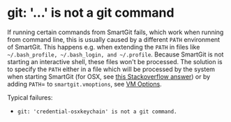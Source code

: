 # git: '...' is not a git command

If running certain commands from SmartGit fails, which work when running
from command line, this is usually caused by a different `PATH`
environment of SmartGit. This happens e.g. when extending the `PATH` in
files like `~/.bash_profile, ~/.bash_login, and ~/.profile`. Because
SmartGit is not starting an interactive shell, these files won't be
processed. The solution is to specify the `PATH` either in a file which
will be processed by the system when starting SmartGit (for OSX,
see [this Stackoverflow answer](https://stackoverflow.com/a/3756686)) or
by adding `PATH`= to `smartgit.vmoptions`, see
[VM Options](../Latest/VM-options.md).

Typical failures:

-   `git: 'credential-osxkeychain' is not a git command.`
